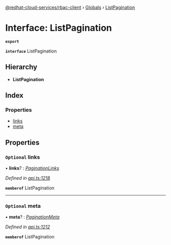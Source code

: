 [@redhat-cloud-services/rbac-client](../README.md) › [Globals](../globals.md) › [ListPagination](listpagination.md)

# Interface: ListPagination

**`export`** 

**`interface`** ListPagination

## Hierarchy

* **ListPagination**

## Index

### Properties

* [links](listpagination.md#optional-links)
* [meta](listpagination.md#optional-meta)

## Properties

### `Optional` links

• **links**? : *[PaginationLinks](paginationlinks.md)*

*Defined in [api.ts:1218](https://github.com/RedHatInsights/javascript-clients/blob/master/packages/rbac/api.ts#L1218)*

**`memberof`** ListPagination

___

### `Optional` meta

• **meta**? : *[PaginationMeta](paginationmeta.md)*

*Defined in [api.ts:1212](https://github.com/RedHatInsights/javascript-clients/blob/master/packages/rbac/api.ts#L1212)*

**`memberof`** ListPagination
